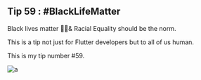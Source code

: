 ## Tip  59 : #BlackLifeMatter

Black lives matter ✊🏿& Racial Equality should be the norm.

This is a tip not just for Flutter developers but to all of us human.

This is my tip number #59.

![a](https://raw.githubusercontent.com/erluxman/awesomefluttertips/master/assets/59blacklifematter.jpeg)

